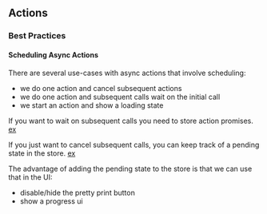 ## Actions

### Best Practices

#### Scheduling Async Actions

There are several use-cases with async actions that involve scheduling:

* we do one action and cancel subsequent actions
* we do one action and subsequent calls wait on the initial call
* we start an action and show a loading state

If you want to wait on subsequent calls you need to store action promises.
[ex][req]

If you just want to cancel subsequent calls, you can keep track of a pending
state in the store. [ex][state]

The advantage of adding the pending state to the store is that we can use that
in the UI:

* disable/hide the pretty print button
* show a progress ui

[req]: https://github.com/devtools-html/debugger.html/blob/master/src/actions/sources/loadSourceText.js
[state]: https://github.com/devtools-html/debugger.html/blob/master/src/reducers/sources.js
